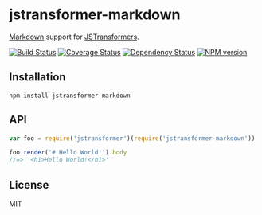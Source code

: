 # jstransformer-markdown

[Markdown](npm.im/markdown) support for [JSTransformers](http://github.com/jstransformers).

[![Build Status](https://img.shields.io/travis/jstransformers/jstransformer-markdown/master.svg)](https://travis-ci.org/jstransformers/jstransformer-markdown)
[![Coverage Status](https://img.shields.io/coveralls/jstransformers/jstransformer-markdown/master.svg)](https://coveralls.io/r/jstransformers/jstransformer-markdown?branch=master)
[![Dependency Status](https://img.shields.io/david/jstransformers/jstransformer-markdown/master.svg)](http://david-dm.org/jstransformers/jstransformer-markdown)
[![NPM version](https://img.shields.io/npm/v/jstransformer-markdown.svg)](https://www.npmjs.org/package/jstransformer-markdown)

## Installation

    npm install jstransformer-markdown

## API

```js
var foo = require('jstransformer')(require('jstransformer-markdown'))

foo.render('# Hello World!').body
//=> '<h1>Hello World!</h1>'
```

## License

MIT
